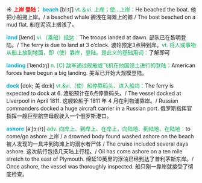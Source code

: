 ☀ <font color="red">**上岸 登陆：**</font>
<font color="sky blue">**beach**</font> [bi:tʃ] 
<font color="#00b050">vt.＆vi. 上岸；使…上岸：</font>He beached the boat. 他把小船拖上岸。/ a beached whale 搁浅在海滩上的鲸 / The boat beached on a mud flat. 船在泥沼上搁浅了。

<font color="sky blue">**land**</font> [lænd] 
<font color="#00b050">vi.（乘船）抵达：</font>The troops landed at dawn. 部队已在黎明登陆。/ The ferry is due to land at 3 o’clock. 渡轮预定3点钟到岸。<font color="#00b050">vt. 将人或事物从船上放到地面，即（使）靠岸，登陆。是此义的基础用词：</font>了解即可
                      
<font color="sky blue">**landing**</font> [ˈlændɪŋ]
<font color="#00b050">n. [C] 敌军通过舰船或飞机在他国领土进行的登陆：</font>American forces have begun a big landing. 美军已开始大规模登陆。

<font color="sky blue">**dock**</font> [dɒk; 美 dɑ:k]
<font color="#00b050">vt.&vi.（使）船停靠码头、进入船坞：</font>The ferry is expected to dock at 6. 渡船预计在6点停靠码头。/ The vessel docked at Liverpool in April 1811. 这艘轮船于 1811 年 4 月在利物浦靠岸。/ Russian commanders docked a huge aircraft carrier in a Russian port. 俄罗斯指挥官指挥一艘巨型航空母舰驶入一个俄罗斯港口。
           
<font color="sky blue">**ashore**</font> [əˈʃɔ:(r)]
<font color="#00b050">adv. 向岸上、到岸上、在岸上，向陆地、到陆地、在陆地：</font>to come/go ashore 上岸 / a drowned body found washed ashore on the beach 被人发现的一具冲到海滩上的溺水者尸体 / The cruise included several days ashore. 这次航行包括几天陆上行程。/ Oil has come ashore on a ten mile stretch to the east of Plymouth. 绵延10英里的浮油已经到达了普利茅斯东岸。/ Once ashore, the vessel was thoroughly inspected. 船只刚一靠岸就接受了彻底检查。


